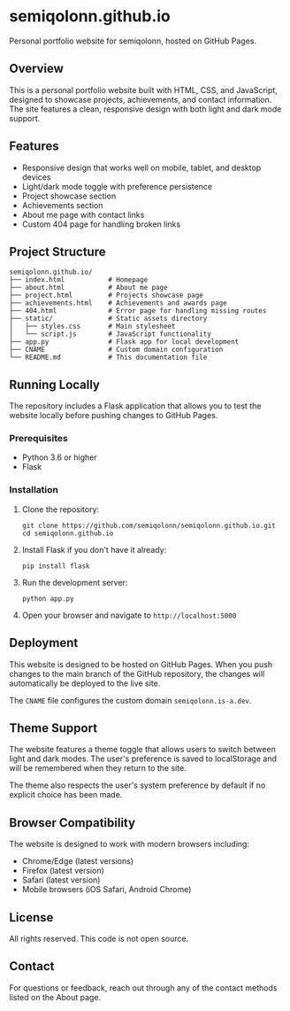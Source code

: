 # semiqolonn.github.io

Personal portfolio website for semiqolonn, hosted on GitHub Pages.

## Overview

This is a personal portfolio website built with HTML, CSS, and JavaScript, designed to showcase projects, achievements, and contact information. The site features a clean, responsive design with both light and dark mode support.

## Features

- Responsive design that works well on mobile, tablet, and desktop devices
- Light/dark mode toggle with preference persistence
- Project showcase section
- Achievements section
- About me page with contact links
- Custom 404 page for handling broken links

## Project Structure

```
semiqolonn.github.io/
├── index.html           # Homepage
├── about.html           # About me page
├── project.html         # Projects showcase page
├── achievements.html    # Achievements and awards page
├── 404.html             # Error page for handling missing routes
├── static/              # Static assets directory
│   ├── styles.css       # Main stylesheet
│   └── script.js        # JavaScript functionality
├── app.py               # Flask app for local development
├── CNAME                # Custom domain configuration
└── README.md            # This documentation file
```

## Running Locally

The repository includes a Flask application that allows you to test the website locally before pushing changes to GitHub Pages.

### Prerequisites

- Python 3.6 or higher
- Flask

### Installation

1. Clone the repository:
   ```
   git clone https://github.com/semiqolonn/semiqolonn.github.io.git
   cd semiqolonn.github.io
   ```

2. Install Flask if you don't have it already:
   ```
   pip install flask
   ```

3. Run the development server:
   ```
   python app.py
   ```

4. Open your browser and navigate to `http://localhost:5000`

## Deployment

This website is designed to be hosted on GitHub Pages. When you push changes to the main branch of the GitHub repository, the changes will automatically be deployed to the live site.

The `CNAME` file configures the custom domain `semiqolonn.is-a.dev`.

## Theme Support

The website features a theme toggle that allows users to switch between light and dark modes. The user's preference is saved to localStorage and will be remembered when they return to the site.

The theme also respects the user's system preference by default if no explicit choice has been made.

## Browser Compatibility

The website is designed to work with modern browsers including:
- Chrome/Edge (latest versions)
- Firefox (latest version)
- Safari (latest version)
- Mobile browsers (iOS Safari, Android Chrome)

## License

All rights reserved. This code is not open source.

## Contact

For questions or feedback, reach out through any of the contact methods listed on the About page.
